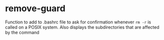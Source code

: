 # remove-guard

Function to add to .bashrc file to ask for confirmation whenever `rm -r` is called on a POSIX system. Also displays the subdirectories that are affected by the command 
